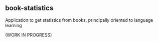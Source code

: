 ## book-statistics

Application to get statistics from books, principally oriented to language learning

(WORK IN PROGRESS)